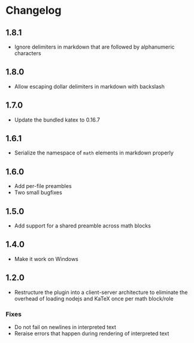 # Changelog

## 1.8.1

- Ignore delimiters in markdown that are followed by alphanumeric characters

## 1.8.0

- Allow escaping dollar delimiters in markdown with backslash

## 1.7.0

- Update the bundled katex to 0.16.7

## 1.6.1

- Serialize the namespace of `math` elements in markdown properly

## 1.6.0

- Add per-file preambles
- Two small bugfixes

## 1.5.0

- Add support for a shared preamble across math blocks

## 1.4.0

- Make it work on Windows

## 1.2.0

- Restructure the plugin into a client-server architecture to eliminate the
  overhead of loading nodejs and KaTeX once per math block/role

### Fixes

- Do not fail on newlines in interpreted text
- Reraise errors that happen during rendering of interpreted text
